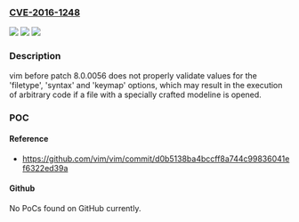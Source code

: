 ### [CVE-2016-1248](https://cve.mitre.org/cgi-bin/cvename.cgi?name=CVE-2016-1248)
![](https://img.shields.io/static/v1?label=Product&message=vim%20before%20patch%208.0.0056&color=blue)
![](https://img.shields.io/static/v1?label=Version&message=n%2Fa&color=blue)
![](https://img.shields.io/static/v1?label=Vulnerability&message=OS%20command%20injection&color=brighgreen)

### Description

vim before patch 8.0.0056 does not properly validate values for the 'filetype', 'syntax' and 'keymap' options, which may result in the execution of arbitrary code if a file with a specially crafted modeline is opened.

### POC

#### Reference
- https://github.com/vim/vim/commit/d0b5138ba4bccff8a744c99836041ef6322ed39a

#### Github
No PoCs found on GitHub currently.

